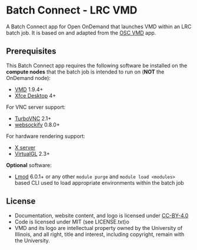 # Batch Connect - LRC VMD

A Batch Connect app for Open OnDemand that launches VMD within an LRC
batch job. It is based on and adapted from the [OSC VMD] app.

## Prerequisites

This Batch Connect app requires the following software be installed on the
**compute nodes** that the batch job is intended to run on (**NOT** the
OnDemand node):

- [VMD] 1.9.4+
- [Xfce Desktop] 4+

For VNC server support:

- [TurboVNC] 2.1+
- [websockify] 0.8.0+

For hardware rendering support:

- [X server]
- [VirtualGL] 2.3+

**Optional** software:

- [Lmod] 6.0.1+ or any other `module purge` and `module load <modules>` based
  CLI used to load appropriate environments within the batch job

[OSC VMD]: https://github.com/OSC/bc_osc_vmd
[VMD]: http://www.ks.uiuc.edu/Research/vmd/
[Xfce Desktop]: https://xfce.org/
[TurboVNC]: http://www.turbovnc.org/
[websockify]: https://github.com/novnc/websockify
[X server]: https://www.x.org/
[VirtualGL]: http://www.virtualgl.org/
[Lmod]: https://www.tacc.utexas.edu/research-development/tacc-projects/lmod

## License

* Documentation, website content, and logo is licensed under
  [CC-BY-4.0](https://creativecommons.org/licenses/by/4.0/)
* Code is licensed under MIT (see LICENSE.txt)o
* VMD and its logo are intellectual property owned by the University of Illinois, and all right, 
title and interest, including copyright, remain with the University.
